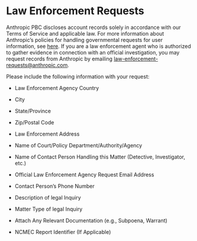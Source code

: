 Law Enforcement Requests
========================

Anthropic PBC discloses account records solely in accordance with our Terms of Service and applicable law. For more information about Anthropic’s policies for handling governmental requests for user information, see [here](https://support.anthropic.com/en/articles/9519291-what-is-anthropic-s-policy-for-handling-governmental-requests-for-user-information). If you are a law enforcement agent who is authorized to gather evidence in connection with an official investigation, you may request records from Anthropic by emailing [law-enforcement-requests@anthropic.com](mailto:law-enforcement-requests@anthropic.com).

Please include the following information with your request:

* Law Enforcement Agency Country
    
* City
    
* State/Province
    
* Zip/Postal Code
    
* Law Enforcement Address
    
* Name of Court/Policy Department/Authority/Agency
    
* Name of Contact Person Handling this Matter (Detective, Investigator, etc.)
    
* Official Law Enforcement Agency Request Email Address
    
* Contact Person’s Phone Number
    
* Description of legal Inquiry
    
* Matter Type of legal Inquiry
    
* Attach Any Relevant Documentation (e.g., Subpoena, Warrant)
    
* NCMEC Report Identifier (If Applicable)